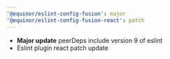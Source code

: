 ```yaml
---
'@equinor/eslint-config-fusion': major
'@equinor/eslint-config-fusion-react': patch
---
```


- **Major update** peerDeps include version 9 of eslint
- Eslint plugin react patch update
